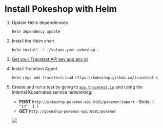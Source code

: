 # Install Pokeshop with Helm

1. Update Helm dependencies

    ```bash
    helm dependency update
    ```

2. Install the Helm chart

    ```bash
    helm install -f ./values.yaml pokeshop .
    ```

3. [Get your Tracetest API key and env id](https://app.tracetest.io/retrieve-token)
4. Install Tracetest Agent

    ```bash
    helm repo add tracetestcloud https://kubeshop.github.io/tracetest-cloud-charts --force-update && helm install agent tracetestcloud/tracetest-agent --set agent.apiKey=<TRACETEST_API_KEY> --set agent.environmentId=<TRACETEST_ENVIRONMENT_ID>
    ```

5. Create and run a test by going to [`app.tracetest.io`](https://app.tracetest.io) and using the internal Kubernetes service networking:

    - **POST** `http://pokeshop-pokemon-api:8081/pokemon/import` - Body: `{ "id": 1 }`
    - **GET** `http://pokeshop-pokemon-api:8081/pokemon`

    ![](https://res.cloudinary.com/djwdcmwdz/image/upload/v1725358889/docs/app.tracetest.io_organizations_ttorg_e66318ba6544b856_environments_ttenv_4b0e8945dbe5045a_test_Q6Mr5o3Ig_run_24_trigger_agj1ls.png)
